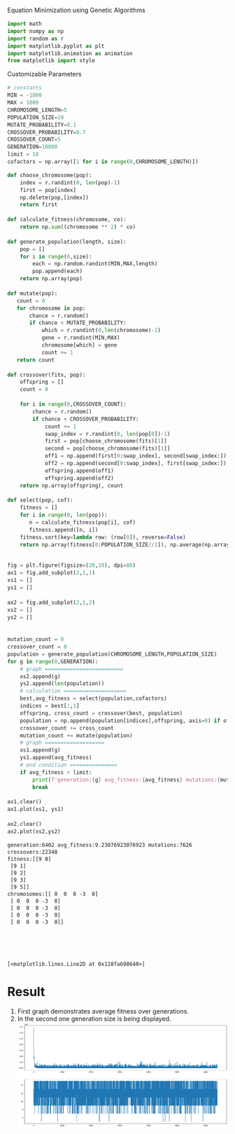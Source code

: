 Equation Minimization using Genetic Algorithms


```python
import math
import numpy as np
import random as r
import matplotlib.pyplot as plt
import matplotlib.animation as animation
from matplotlib import style
```

Customizable Parameters


```python
# constants
MIN = -1000
MAX = 1000
CHROMOSOME_LENGTH=5
POPULATION_SIZE=10
MUTATE_PROBABILITY=0.1
CROSSOVER_PROBABILITY=0.7
CROSSOVER_COUNT=5
GENERATION=10000
limit = 10
cofactors = np.array([1 for i in range(0,CHROMOSOME_LENGTH)])
```


```python
def choose_chromosome(pop):
    index = r.randint(0, len(pop)-1)
    first = pop[index]
    np.delete(pop,[index])
    return first

def calculate_fitness(chromosome, co):
    return np.sum((chromosome ** 2) * co)

def generate_population(length, size):
    pop = []
    for i in range(0,size):
        each = np.random.randint(MIN,MAX,length)
        pop.append(each)
    return np.array(pop)

def mutate(pop):
   count = 0
   for chromosome in pop:
       chance = r.random()
       if chance < MUTATE_PROBABILITY:
           which = r.randint(0,len(chromosome)-1)
           gene = r.randint(MIN,MAX)
           chromosome[which] = gene
           count += 1
   return count

def crossover(fits, pop):
    offspring = []
    count = 0

    for i in range(0,CROSSOVER_COUNT):
        chance = r.random()
        if chance < CROSSOVER_PROBABILITY:
            count += 1
            swap_index = r.randint(0, len(pop[0])-1)
            first = pop[choose_chromosome(fits)[1]]
            second = pop[choose_chromosome(fits)[1]]
            off1 = np.append(first[0:swap_index], second[swap_index:])
            off2 = np.append(second[0:swap_index], first[swap_index:])
            offspring.append(off1)
            offspring.append(off2)
    return np.array(offspring), count

def select(pop, cof):
    fitness = []
    for i in range(0, len(pop)):
       n = calculate_fitness(pop[i], cof)
       fitness.append([n, i])
    fitness.sort(key=lambda row: (row[0]), reverse=False)
    return np.array(fitness[0:POPULATION_SIZE//2]), np.average(np.array(fitness)[:, 0])



```


```python
fig = plt.figure(figsize=(20,10), dpi=80)
ax1 = fig.add_subplot(2,1,1)
xs1 = []
ys1 = []

ax2 = fig.add_subplot(2,1,2)
xs2 = []
ys2 = []


mutation_count = 0
crossover_count = 0
population = generate_population(CHROMOSOME_LENGTH,POPULATION_SIZE)
for g in range(0,GENERATION):
    # graph =========================
    xs2.append(g)
    ys2.append(len(population))
    # calculation ====================
    best,avg_fitness = select(population,cofactors)
    indices = best[:,1]
    offspring, cross_count = crossover(best, population)
    population = np.append(population[indices],offspring, axis=0) if offspring.ndim > 1 else population[indices]
    crossover_count += cross_count
    mutation_count += mutate(population)
    # graph ===================
    xs1.append(g)
    ys1.append(avg_fitness)
    # end condition ===============
    if avg_fitness < limit:
        print(f'generation:{g} avg_fitness:{avg_fitness} mutations:{mutation_count} crossovers:{crossover_count}\nfitness:{best}\nchromosomes:{population[indices]}')
        break

ax1.clear()
ax1.plot(xs1, ys1)

ax2.clear()
ax2.plot(xs2,ys2)
```

    generation:6402 avg_fitness:9.23076923076923 mutations:7626 crossovers:22348
    fitness:[[9 0]
     [9 1]
     [9 2]
     [9 3]
     [9 5]]
    chromosomes:[[ 0  0  0 -3  0]
     [ 0  0  0 -3  0]
     [ 0  0  0 -3  0]
     [ 0  0  0 -3  0]
     [ 0  0  0 -3  0]]
    




    [<matplotlib.lines.Line2D at 0x128fa698640>]




# Result
1. First graph demonstrates average fitness over generations.
2. In the second one generation size is being displayed.
![png](output_5_2.png)
    

